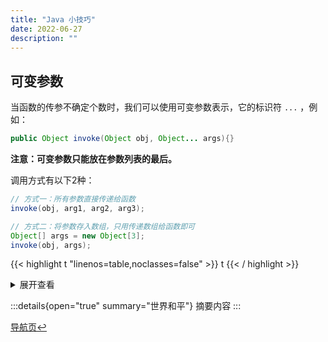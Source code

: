 ```yaml
---
title: "Java 小技巧"
date: 2022-06-27
description: ""
---
```


## 可变参数

当函数的传参不确定个数时，我们可以使用可变参数表示，它的标识符 `...` ，例如：

```java
public Object invoke(Object obj, Object... args){}
```

**注意：可变参数只能放在参数列表的最后。**

调用方式有以下2种：

```java
// 方式一：所有参数直接传递给函数
invoke(obj, arg1, arg2, arg3);

// 方式二：将参数存入数组，只用传递数组给函数即可
Object[] args = new Object[3];
invoke(obj, args);
```

{{< highlight t \"linenos=table,noclasses=false\" >}}
  t
{{< / highlight >}}

<details>
<summary>展开查看</summary>
```java
System.out.println("Hello to see U!");
String anme = "213";
```
</details>

:::details{open="true" summary="世界和平"}
摘要内容
:::

[导航页↩️](../index.md)
